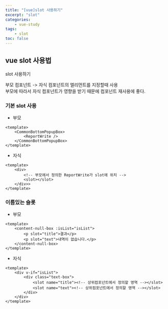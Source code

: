 ```yaml
--- 
title: "[vue]slot 사용하기" 
excerpt: "slot"
categories: 
    - vue-study
tags: 
    - slot
toc: false
--- 
```

## vue slot 사용법

slot 사용하기  

부모 컴포넌트 -> 자식 컴포넌트의 엘리먼트를 지정할때 사용  
부모에 따라서 자식 컴포넌트가 영향을 받기 때문에 컴포넌트 재사용에 좋다.  

### 기본 slot 사용

- 부모  

```vue
<template>
	<CommonBottomPopupBox>
		<ReportWrite />
	</CommonBottomPopupBox>
</template>
```

- 자식  

```vue
<template>
	<div>
		<!-- 부모에서 정의한 ReportWrite가 slot에 위치 -->
		<slot></slot>
	</div>>
</template>
```

### 이름있는 슬롯

- 부모  

```vue
<template>
	<content-null-box :isList="isList">
		<p slot="title">결과</p>
		<p slot="text">내역이 없습니다.</p>
	</content-null-box>
</template>
```

- 자식  

```vue
<template>
	<div v-if="isList">
		<div class="text-box">
			<slot name="title"><!-- 상위컴포넌트에서 정의할 영역 --></slot>
			<slot name="text"><!-- 상위컴포넌트에서 정의할 영역 --></slot>
		</div>
	</div>
</template>
```